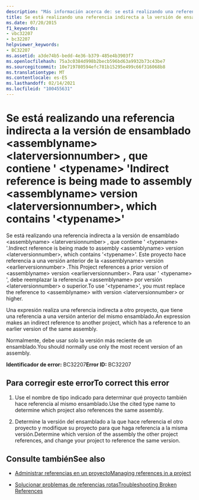 ```yaml
---
description: "Más información acerca de: se está realizando una referencia indirecta a la versión de ensamblado <assemblyname> <laterversionnumber> , que contiene ' <typename> '"
title: Se está realizando una referencia indirecta a la versión de ensamblado <assemblyname> <laterversionnumber> , que contiene ' <typename> '
ms.date: 07/20/2015
f1_keywords:
- vbc32207
- bc32207
helpviewer_keywords:
- BC32207
ms.assetid: a3de74b5-bedd-4e36-b379-485e4b3903f7
ms.openlocfilehash: 75a3c0384d998b2becb596bd63a9932b73c43be7
ms.sourcegitcommit: 10e719780594efc781b15295e499c66f316068b8
ms.translationtype: MT
ms.contentlocale: es-ES
ms.lasthandoff: 02/14/2021
ms.locfileid: "100455631"
---
```

# <a name="indirect-reference-is-being-made-to-assembly-assemblyname-version-laterversionnumber-which-contains-typename"></a><span data-ttu-id="4eff1-103">Se está realizando una referencia indirecta a la versión de ensamblado \<assemblyname> \<laterversionnumber> , que contiene ' \<typename> '</span><span class="sxs-lookup"><span data-stu-id="4eff1-103">Indirect reference is being made to assembly \<assemblyname> version \<laterversionnumber>, which contains '\<typename>'</span></span>

<span data-ttu-id="4eff1-104">Se está realizando una referencia indirecta a la versión de ensamblado \<assemblyname> \<laterversionnumber> , que contiene ' \<typename> '.</span><span class="sxs-lookup"><span data-stu-id="4eff1-104">Indirect reference is being made to assembly \<assemblyname> version \<laterversionnumber>, which contains '\<typename>'.</span></span> <span data-ttu-id="4eff1-105">Este proyecto hace referencia a una versión anterior de la \<assemblyname> versión \<earlierversionnumber> .</span><span class="sxs-lookup"><span data-stu-id="4eff1-105">This Project references a prior version of \<assemblyname> version \<earlierversionnumber>.</span></span> <span data-ttu-id="4eff1-106">Para usar ' \<typename> ', debe reemplazar la referencia a \<assemblyname> por versión \<laterversionnumber> o superior.</span><span class="sxs-lookup"><span data-stu-id="4eff1-106">To use '\<typename>', you must replace the reference to \<assemblyname> with version \<laterversionnumber> or higher.</span></span>  
  
 <span data-ttu-id="4eff1-107">Una expresión realiza una referencia indirecta a otro proyecto, que tiene una referencia a una versión anterior del mismo ensamblado.</span><span class="sxs-lookup"><span data-stu-id="4eff1-107">An expression makes an indirect reference to another project, which has a reference to an earlier version of the same assembly.</span></span>  
  
 <span data-ttu-id="4eff1-108">Normalmente, debe usar solo la versión más reciente de un ensamblado.</span><span class="sxs-lookup"><span data-stu-id="4eff1-108">You should normally use only the most recent version of an assembly.</span></span>  
  
 <span data-ttu-id="4eff1-109">**Identificador de error:** BC32207</span><span class="sxs-lookup"><span data-stu-id="4eff1-109">**Error ID:** BC32207</span></span>  
  
## <a name="to-correct-this-error"></a><span data-ttu-id="4eff1-110">Para corregir este error</span><span class="sxs-lookup"><span data-stu-id="4eff1-110">To correct this error</span></span>  
  
1. <span data-ttu-id="4eff1-111">Use el nombre de tipo indicado para determinar qué proyecto también hace referencia al mismo ensamblado.</span><span class="sxs-lookup"><span data-stu-id="4eff1-111">Use the cited type name to determine which project also references the same assembly.</span></span>  
  
2. <span data-ttu-id="4eff1-112">Determine la versión del ensamblado a la que hace referencia el otro proyecto y modifique su proyecto para que haga referencia a la misma versión.</span><span class="sxs-lookup"><span data-stu-id="4eff1-112">Determine which version of the assembly the other project references, and change your project to reference the same version.</span></span>  
  
## <a name="see-also"></a><span data-ttu-id="4eff1-113">Consulte también</span><span class="sxs-lookup"><span data-stu-id="4eff1-113">See also</span></span>

- [<span data-ttu-id="4eff1-114">Administrar referencias en un proyecto</span><span class="sxs-lookup"><span data-stu-id="4eff1-114">Managing references in a project</span></span>](/visualstudio/ide/managing-references-in-a-project)

- [<span data-ttu-id="4eff1-115">Solucionar problemas de referencias rotas</span><span class="sxs-lookup"><span data-stu-id="4eff1-115">Troubleshooting Broken References</span></span>](/visualstudio/ide/troubleshooting-broken-references)
